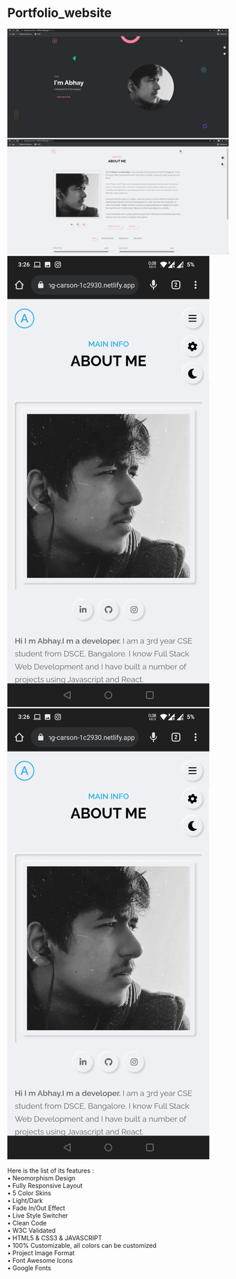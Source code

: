# Portfolio_website

![Home page- Black Theme](img1.png)
![Home page- White Theme](img2.png)
![Home page- Mobile Black Theme](mimg1.jpeg)
![Home page- Mobile White Theme](mimg1.jpeg)

Here is the list of its features :<br>
• Neomorphism Design<br>
• Fully Responsive Layout<br>
• 5 Color Skins <br>
• Light/Dark<br>
• Fade In/Out Effect<br>
• Live Style Switcher<br>
• Clean Code<br>
• W3C Validated<br>
• HTML5 & CSS3 & JAVASCRIPT<br>
• 100% Customizable, all colors can be customized<br>
• Project Image Format<br>
• Font Awesome Icons<br>
• Google Fonts<br>
